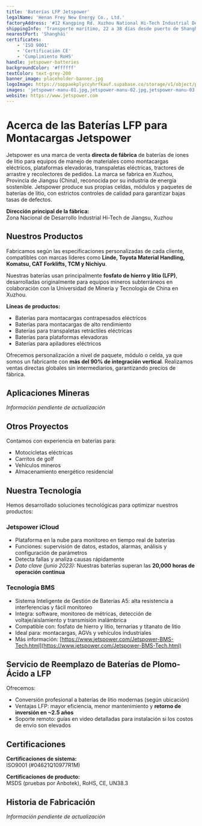 ```yaml
---
title: 'Baterías LFP Jetspower'
legalName: 'Henan Frey New Energy Co., Ltd.'
factoryAddress: '#12 Kangping Rd. Xuzhou National Hi-Tech Industrial Development Zone, Jiangsu Province, China'
shippingInfo: 'Transporte marítimo, 22 a 38 días desde puerto de Shanghái o Shenzhen'
nearestPort: 'Shanghái'
certificates:
    - 'ISO 9001'
    - 'Certificación CE'
    - 'Cumplimiento RoHS'
handle: jetspower-batteries
backgroundColor: '#ffffff'
textColor: text-grey-200
banner_image: placeholder-banner.jpg
logoImage: https://soppaekplyccyhrfkauf.supabase.co/storage/v1/object/public/manufacturers//jetspower-logo.png
images: 'jetspower-manu-01.jpg,jetspower-manu-02.jpg,jetspower-manu-03.jpg,jetspower-manu-04.jpg,jetspower-manu-05.jpg,jetspower-manu-06.jpg,jetspower-manu-07.jpg,jetspower-manu-08.jpg,jetspower-manu-09.jpg,jetspower-manu-10.jpg,jetspower-manu-11.jpg,jetspower-manu-12.jpg,jetspower-manu-13.jpg,jetspower-manu-14.jpg,jetspower-manu-15.jpg'
website: https://www.jetspower.com
---
```


# Acerca de las Baterías LFP para Montacargas Jetspower

Jetspower es una marca de venta **directa de fábrica** de baterías de iones de litio para equipos de manejo de materiales como montacargas eléctricos, plataformas elevadoras, transpaletas eléctricas, tractores de arrastre y recolectores de pedidos. La marca se fabrica en Xuzhou, Provincia de Jiangsu (China), reconocida por su industria de energía sostenible. Jetspower produce sus propias celdas, módulos y paquetes de baterías de litio, con estrictos controles de calidad para garantizar bajas tasas de defectos.

**Dirección principal de la fábrica:**  
Zona Nacional de Desarrollo Industrial Hi-Tech de Jiangsu, Xuzhou

## Nuestros Productos

Fabricamos según las especificaciones personalizadas de cada cliente, compatibles con marcas líderes como **Linde, Toyota Material Handling, Komatsu, CAT Forklifts, TCM y Nichiyu**.

Nuestras baterías usan principalmente **fosfato de hierro y litio (LFP)**, desarrolladas originalmente para equipos mineros subterráneos en colaboración con la Universidad de Minería y Tecnología de China en Xuzhou.

**Líneas de productos:**
- Baterías para montacargas contrapesados eléctricos
- Baterías para montacargas de alto rendimiento
- Baterías para transpaletas retráctiles eléctricas
- Baterías para plataformas elevadoras
- Baterías para apiladores eléctricos

Ofrecemos personalización a nivel de paquete, módulo o celda, ya que somos un fabricante con **más del 90% de integración vertical**. Realizamos ventas directas globales sin intermediarios, garantizando precios de fábrica.

## Aplicaciones Mineras

*Información pendiente de actualización*

## Otros Proyectos

Contamos con experiencia en baterías para:
- Motocicletas eléctricas
- Carritos de golf
- Vehículos mineros
- Almacenamiento energético residencial

## Nuestra Tecnología

Hemos desarrollado soluciones tecnológicas para optimizar nuestros productos:

### Jetspower iCloud
  - Plataforma en la nube para monitoreo en tiempo real de baterías
  - Funciones: supervisión de datos, estados, alarmas, análisis y configuración de parámetros
  - Detecta fallas y analiza causas rápidamente
  - *Dato clave (junio 2023):* Nuestras baterías superan las **20,000 horas de operación continua**

### Tecnología BMS
  - Sistema Inteligente de Gestión de Baterías A5: alta resistencia a interferencias y fácil monitoreo
  - Integra: software, monitoreo de métricas, detección de voltaje/aislamiento y transmisión inalámbrica
  - Compatible con: fosfato de hierro y litio, ternarias y titanato de litio
  - Ideal para: montacargas, AGVs y vehículos industriales
  - Más información: [https://www.jetspower.com/Jetspower-BMS-Tech.html](https://www.jetspower.com/Jetspower-BMS-Tech.html)

## Servicio de Reemplazo de Baterías de Plomo-Ácido a LFP

Ofrecemos:
- Conversión profesional a baterías de litio modernas (según ubicación)
- Ventajas LFP: mayor eficiencia, menor mantenimiento y **retorno de inversión en ~2.5 años**
- Soporte remoto: guías en video detalladas para instalación si los costos de envío son elevados

## Certificaciones

**Certificaciones de sistema:**  
ISO9001 (#04621Q10977R1M)  

**Certificaciones de producto:**  
MSDS (pruebas por Anbotek), RoHS, CE, UN38.3  

## Historia de Fabricación

*Información pendiente de actualización*